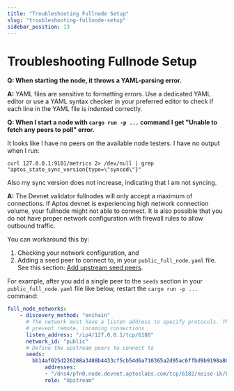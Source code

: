 ```yaml
---
title: "Troubleshooting Fullnode Setup"
slug: "troubleshooting-fullnode-setup"
sidebar_position: 13
---
```


# Troubleshooting Fullnode Setup

**Q: When starting the node, it throws a YAML-parsing error.**

**A:** YAML files are sensitive to formatting errors. Use a dedicated YAML editor or use a YAML syntax checker in your preferred editor to check if each line in the YAML file is indented correctly.

**Q: When I start a node with `cargo run -p ...` command I get "Unable to fetch any peers to poll" error.**

It looks like I have no peers on the available node testers. I have no output when I run:

```
curl 127.0.0.1:9101/metrics 2> /dev/null | grep "aptos_state_sync_version{type=\"synced\"}"
```

Also my sync version does not increase, indicating that I am not syncing.

**A:** The Devnet validator fullnodes will only accept a maximum of connections. If Aptos devnet is experiencing high network connection volume, your fullnode might not able to connect. It is also possible that you do not have proper network configuration with firewall rules to allow outbound traffic.

You can workaround this by:

1. Checking your network configuration, and
2. Adding a seed peer to connect to, in your `public_full_node.yaml` file. See this section: [Add upstream seed peers](/nodes/full-node/fullnode-source-code-or-docker#add-upstream-seed-peers).

For example, after you add a single peer to the `seeds` section in your `public_full_node.yaml` file like below, restart the `cargo run -p ...` command:

```YAML
full_node_networks:
    - discovery_method: "onchain"
      # The network must have a listen address to specify protocols. This runs it locally to
      # prevent remote, incoming connections.
      listen_address: "/ip4/127.0.0.1/tcp/6180"
      network_id: "public"
      # Define the upstream peers to connect to
      seeds:
        bb14af025d226288a3488b4433cf5cb54d6a710365a2d95ac6ffbd9b9198a86a:
            addresses:
            - "/dns4/pfn0.node.devnet.aptoslabs.com/tcp/6182/noise-ik/bb14af025d226288a3488b4433cf5cb54d6a710365a2d95ac6ffbd9b9198a86a/handshake/0"
            role: "Upstream"
```
[rest_spec]: https://github.com/aptos-labs/aptos-core/tree/main/api
[devnet_genesis]: https://devnet.aptoslabs.com/genesis.blob
[devnet_waypoint]: https://devnet.aptoslabs.com/waypoint.txt
[aptos-labs/aptos-core]: https://github.com/aptos-labs/aptos-core.git
[status dashboard]: https://status.devnet.aptos.dev
